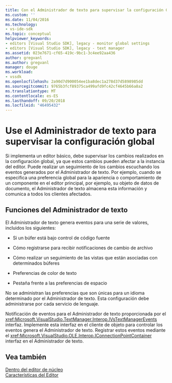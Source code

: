 ```yaml
---
title: Con el Administrador de texto para supervisar la configuración Global | Microsoft Docs
ms.custom: ''
ms.date: 11/04/2016
ms.technology:
- vs-ide-sdk
ms.topic: conceptual
helpviewer_keywords:
- editors [Visual Studio SDK], legacy - monitor global settings
- editors [Visual Studio SDK], legacy - text manager
ms.assetid: 023e7671-cf65-419c-9bc1-3c4ee92aa436
author: gregvanl
ms.author: gregvanl
manager: douge
ms.workload:
- vssdk
ms.openlocfilehash: 2a90d7d900054ee1ba8dec1a278d37d5898985dd
ms.sourcegitcommit: 9765b3fcf89375ca499afd9fc42cf4645b66a8a2
ms.translationtype: MT
ms.contentlocale: es-ES
ms.lasthandoff: 09/20/2018
ms.locfileid: "46495432"
---
```

# <a name="use-the-text-manager-to-monitor-global-settings"></a>Use el Administrador de texto para supervisar la configuración global
Si implementa un editor básico, debe supervisar los cambios realizados en la configuración global, ya que estos cambios pueden afectar a la instancia del editor. Puede realizar un seguimiento de los cambios escuchando los eventos generados por el Administrador de texto. Por ejemplo, cuando se especifica una preferencia global para la apariencia o comportamiento de un componente en el editor principal, por ejemplo, su objeto de datos de documento, el Administrador de texto almacena esta información y comunica a todos los clientes afectados.  
  
## <a name="text-manager-functions"></a>Funciones del Administrador de texto  
 El Administrador de texto genera eventos para una serie de valores, incluidos los siguientes:  
  
-   Si un búfer está bajo control de código fuente  
  
-   Cómo registrarse para recibir notificaciones de cambio de archivo  
  
-   Cómo realizar un seguimiento de las vistas que están asociadas con determinados búferes  
  
-   Preferencias de color de texto  
  
-   Pestaña frente a las preferencias de espacio  
  
 No se administran las preferencias que son únicas para un idioma determinado por el Administrador de texto. Esta configuración debe administrarse por cada servicio de lenguaje.  
  
 Notificación de eventos para el Administrador de texto proporcionada por el <xref:Microsoft.VisualStudio.TextManager.Interop.IVsTextManagerEvents> interfaz. Implemente esta interfaz en el cliente de objeto para controlar los eventos genera el Administrador de texto. Registrar estos eventos mediante el <xref:Microsoft.VisualStudio.OLE.Interop.IConnectionPointContainer> interfaz en el Administrador de texto.  
  
## <a name="see-also"></a>Vea también  
 [Dentro del editor de núcleo](../extensibility/inside-the-core-editor.md)   
 [Características del Editor](https://msdn.microsoft.com/library/bdac940d-1f14-4019-a01f-fd0bb3dc7198)